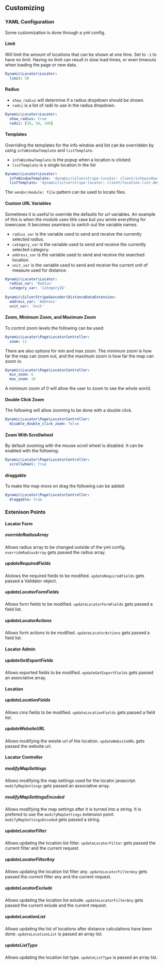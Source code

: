 ## Customizing

### YAML Configuration
Some customization is done through a yml config.

#### Limit
Will limit the amount of locations that can be shown at one time. Set to `-1` to have no limit. Having no limit can result in slow load times, or even timeouts when loading the page or new data.
```yaml
Dynamic\Locator\Locator:
  limit: 50
```

#### Radius
- `show_radius` will determine if a radius dropdown should be shown.
- `radii` is a list of radii to use in the radius dropdown.
```yaml
Dynamic\Locator\Locator:
  show_radius: true
  radii: [30, 50, 100]
```

#### Templates
Overriding the templates for the info window and list can be overridden by using `infoWindowTemplate` and `listTemplate`.
- `infoWindowTemplate` is the popup when a location is clicked.
- `listTemplate` is a single location in the list
```yaml
Dynamic\Locator\Locator:
  infoWindowTemplate: 'dynamic/silverstripe-locator: client/infowindow-description.html'
  listTemplate: 'dynamic/silverstripe-locator: client/location-list-description.html'
```
The `vendor/module: file` pattern can be used to locate files.
  
#### Custom URL Variables
Sometimes it is useful to override the defaults for url variables. 
An example of this is when the module uses title case but you wrote everything for lowercase. It becomes seamless to switch out the variable names.
- `radius_var` is the variable used to send and receive the currently selected radius.
- `category_var` is the variable used to send and receive the currently selected category.
- `address_var` is the variable used to send and receive the searched location.
- `unit_var` is the variable used to send and receive the current unit of measure used for distance.
```yaml
Dynamic\Locator\Locator:
  radius_var: 'Radius'
  category_var: 'CategoryID'
  
Dynamic\SilverStripeGeocoder\DistanceDataExtension:
  address_var: 'Address'
  unit_var: 'Unit'
```

#### Zoom, Minimum Zoom, and Maximum Zoom
To control zoom levels the following can be used:
```yaml
Dynamic\Locator\Page\LocatorController:
  zoom: 11
```

There are also options for min and max zoom. 
The minimum zoom is how far the map can zoom out, and the maximum zoom is how far the map can zoom in.
```yaml
Dynamic\Locator\Page\LocatorController:
  min_zoom: 6
  max_zoom: 18
```
A minimum zoom of 0 will allow the user to zoom to see the whole world.

#### Double Click Zoom
The following will allow zooming to be done with a double click.
```yaml
Dynamic\Locator\Page\LocatorController:
  disable_double_click_zoom: false
```

#### Zoom With Scrollwheel
By default zooming with the mouse scroll wheel is disabled. It can be enabled with the following:
```yaml
Dynamic\Locator\Page\LocatorController:
  scrollwheel: true
```

#### draggable
To make the map move on drag the following can be added:
```yaml
Dynamic\Locator\Page\LocatorController:
  draggable: true
```

### Extenison Points

#### Locator Form
##### overrideRadiusArray
Allows radius array to be changed outside of the yml config.
`overrideRadiusArray` gets passed the radius array.

##### updateRequiredFields
Alolows the required fields to be modified.
`updateRequiredFields` gets passed a Validator object.

##### updateLocatorFormFields
Allows form fields to be modified.
`updateLocatorFormFields` gets passed a field list.

##### updateLocatorActions
Allows form actions to be modified.
`updateLocatorActions` gets passed a field list.

#### Locator Admin
##### updateGetExportFields
Allows exported fields to be modified.
`updateGetExportFields` gets passed an associative array.

#### Location
##### updateLocationFields
Allows cms fields to be modified.
`updateLocationFields` gets passed a field list.

##### updateWebsiteURL
Allows modifying the wesite url of the location.
`updateWebsiteURL` gets passed the website url.

#### Locator Controller
##### modifyMapSettings
Allows modifying the map settings used for the locator javascript.
`modifyMapSettings` gets passed an associative array.

##### modifyMapSettingsEncoded
Allows modifying the map settings after it is turned into a string.
It is prefered to use the `modifyMapSettings` extension point.
`modifyMapSettingsEncoded` gets passed a string.

##### updateLocatorFilter
Allows updating the location list filter.
`updateLocatorFilter` gets passed the current filter and the current request.

##### updateLocatorFilterAny
Allows updating the location list filter any.
`updateLocatorFilterAny` gets passed the current filter any and the current request.

##### updateLocatorExclude
Allows updating the location list exlude.
`updateLocatorFilterAny` gets passed the current exlude and the current request.

##### updateLocationList
Allows updating the list of locations after distance calculations have been done.
`updateLocationList` is passed an array list.

##### updateListType
Allows updating the location list type.
`updateListType` is passed an array list.

